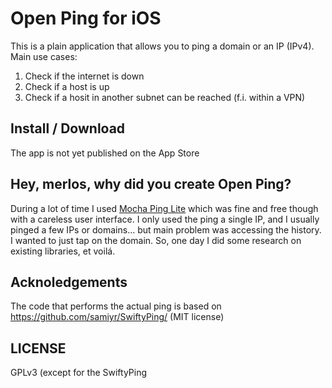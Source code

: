 # Open Ping for iOS

This is a plain application that allows you to ping a domain or an IP (IPv4). Main use cases:

1. Check if the internet is down
2. Check if a host is up
3. Check if a hosit in another subnet can be reached (f.i. within a VPN)

## Install / Download

The app is not yet published on the App Store

## Hey, merlos, why did you create Open Ping?
During a lot of time I used [Mocha Ping Lite](https://mochasoft.dk/iphone_ping.htm) which was fine and free though with a careless user interface. I only used the ping a single IP, and I usually pinged a few IPs or domains... but main problem was accessing the history. I wanted to just tap on the domain. So, one day I did some research on existing libraries, et voilá. 

## Acknoledgements

The code that performs the actual ping is based on https://github.com/samiyr/SwiftyPing/ (MIT license)

## LICENSE

GPLv3
(except for the SwiftyPing
